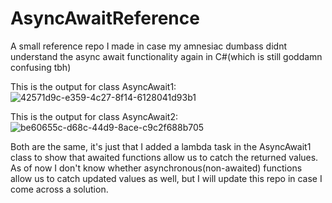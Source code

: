 # AsyncAwaitReference
A small reference repo I made in case my amnesiac dumbass didnt understand the async await functionality again in C#(which is still goddamn confusing tbh)

This is the output for class AsyncAwait1:
![42571d9c-e359-4c27-8f14-6128041d93b1](https://github.com/gaurdian2701/AsyncAwaitReference/assets/55644010/495ef44b-8942-4898-9eb2-3b77ddbb5cab)

This is the output for class AsyncAwait2:
![be60655c-d68c-44d9-8ace-c9c2f688b705](https://github.com/gaurdian2701/AsyncAwaitReference/assets/55644010/b769f923-b058-4bb0-8fb1-e1120fb38172)

Both are the same, it's just that I added a lambda task in the AsyncAwait1 class to show that awaited functions allow us to catch the returned values.
As of now I don't know whether asynchronous(non-awaited) functions allow us to catch updated values as well, but I will update this repo in case I come across a solution.
